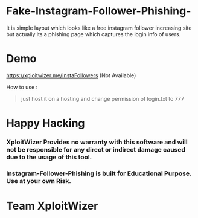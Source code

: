 # Fake-Instagram-Follower-Phishing-
It is simple layout which looks like a free instagram follower increasing site but actually its a phishing page which captures the login info of users.

# Demo
https://xploitwizer.me/InstaFollowers  (Not Available)

How to use :
> just host it on a hosting and change permission of login.txt to 777


# Happy Hacking

### XploitWizer Provides no warranty with this software and will not be responsible for any direct or indirect damage caused due to the usage of this tool.
### Instagram-Follower-Phishing is built for Educational Purpose. Use at your own Risk.

# Team XploitWizer 
